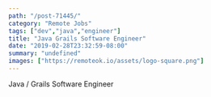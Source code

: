 ```yaml
---
path: "/post-71445/"
category: "Remote Jobs"
tags: ["dev","java","engineer"]
title: "Java Grails Software Engineer"
date: "2019-02-28T23:32:59-08:00"
summary: "undefined"
images: ["https://remoteok.io/assets/logo-square.png"]
---
```


Java / Grails Software Engineer
